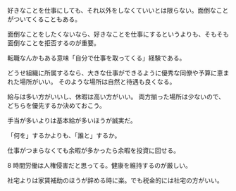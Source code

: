 好きなことを仕事にしても、それ以外をしなくていいとは限らない。面倒なことがついてくることもある。

面倒なことをしたくないなら、好きなことを仕事にするというよりも、そもそも面倒なことを拒否するのが重要。

転職なんかもある意味「自分で仕事を取ってくる」経験である。

どうせ組織に所属するなら、大きな仕事ができるように優秀な同僚や予算に恵まれた場所がいい。
そのような場所は自然と待遇も良くなる。

給与は多い方がいいし、休暇は高い方がいい。
両方揃った場所は少ないので、どちらを優先するか決めておこう。

手当が多いよりは基本給が多いほうが誠実だ。

「何を」するかよりも、「誰と」するか。

仕事がつまらなくても余暇が多かったら余暇を投資に回せる。

8 時間労働は人権侵害だと思ってる。健康を維持するのが厳しい。

社宅よりは家賃補助のほうが辞める時に楽。でも税金的には社宅の方がいい。
